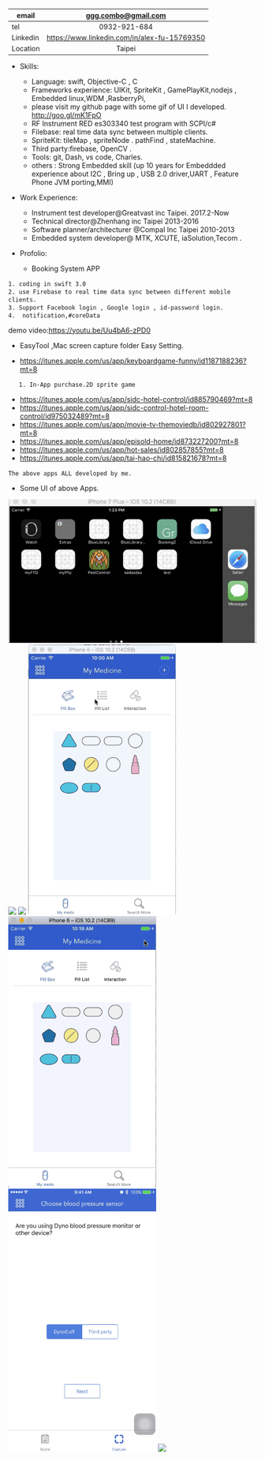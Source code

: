 | email      | ggg.combo@gmail.com |
|-----------|:------------:|
| tel | 0932-921-684  |
| Linkedin | https://www.linkedin.com/in/alex-fu-15769350 |
| Location | Taipei  |

 
* Skills: 
    * Language: swift, Objective-C , C
    * Frameworks experience: UIKit, SpriteKit , GamePlayKit,nodejs , Embedded linux,WDM ,RasberryPi,
    * please visit my github page with some gif of UI I developed.  http://goo.gl/mK1FpO  
	* RF Instrument RED es303340 test program with SCPI/c#
	* Filebase: real time data sync between multiple clients.
	* SpriteKit: tileMap , spriteNode . pathFind , stateMachine.
    * Third party:firebase, OpenCV .
	* Tools: git, Dash, vs code, Charles. 
	* others : Strong Embedded skill (up 10 years for Embeddded experience about I2C , Bring up , USB 2.0 driver,UART , Feature Phone JVM porting,MMI)

* Work  Experience:
   * Instrument test developer@Greatvast inc Taipei.  2017.2-Now
   * Technical director@Zhenhang inc Taipei 2013-2016
   * Software planner/architecturer @Compal Inc Taipei 2010-2013
   * Embedded system developer@ MTK, XCUTE, iaSolution,Tecom . 

* Profolio:  
	

   - Booking System APP
   
 ```
 1. coding in swift 3.0 
 2. use Firebase to real time data sync between different mobile clients.  
 3. Support Facebook login , Google login , id-password login.
 4.  notification,#coreData 
```

demo video:https://youtu.be/Uu4bA6-zPD0 

 * EasyTool ,Mac screen capture folder Easy Setting.
 
 * https://itunes.apple.com/us/app/keyboardgame-funny/id1187188236?mt=8
```
   1. In-App purchase.2D sprite game  
```

 
  - https://itunes.apple.com/us/app/sidc-hotel-control/id885790469?mt=8 
  - https://itunes.apple.com/us/app/sidc-control-hotel-room-control/id975032489?mt=8
  - https://itunes.apple.com/us/app/movie-tv-themoviedb/id802927801?mt=8
  - https://itunes.apple.com/us/app/episold-home/id873227200?mt=8
  - https://itunes.apple.com/us/app/hot-sales/id802857855?mt=8
  - https://itunes.apple.com/us/app/tai-hao-chi/id815821678?mt=8


   ```
   The above apps ALL developed by me. 
   ```

	
* Some UI of above Apps.
 
![](https://github.com/Ggg02/grocr/blob/master/Booking/profile-master/phy.gif)
![](https://github.com/Ggg02/grocr/blob/master/Booking/profile-master/FTG.gif)
![](https://github.com/Ggg02/grocr/blob/master/Booking/profile-master/.gif)
![](https://github.com/Ggg02/grocr/blob/master/Booking/profile-master/ui1.gif)
![](https://github.com/Ggg02/grocr/blob/master/Booking/profile-master/ui4.gif)
![](https://github.com/Ggg02/grocr/blob/master/Booking/profile-master/ui5.gif)
![](https://github.com/Ggg02/grocr/blob/master/Booking/profile-master/StoreSearch.gif)



 